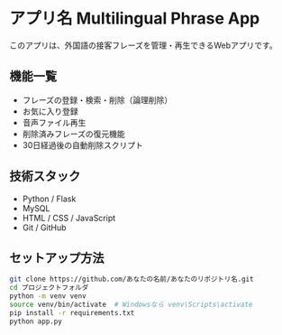 # アプリ名 Multilingual Phrase App

このアプリは、外国語の接客フレーズを管理・再生できるWebアプリです。

## 機能一覧

- フレーズの登録・検索・削除（論理削除）
- お気に入り登録
- 音声ファイル再生
- 削除済みフレーズの復元機能
- 30日経過後の自動削除スクリプト

## 技術スタック

- Python / Flask
- MySQL
- HTML / CSS / JavaScript
- Git / GitHub

## セットアップ方法

```bash
git clone https://github.com/あなたの名前/あなたのリポジトリ名.git
cd プロジェクトフォルダ
python -m venv venv
source venv/bin/activate  # Windowsなら venv\Scripts\activate
pip install -r requirements.txt
python app.py